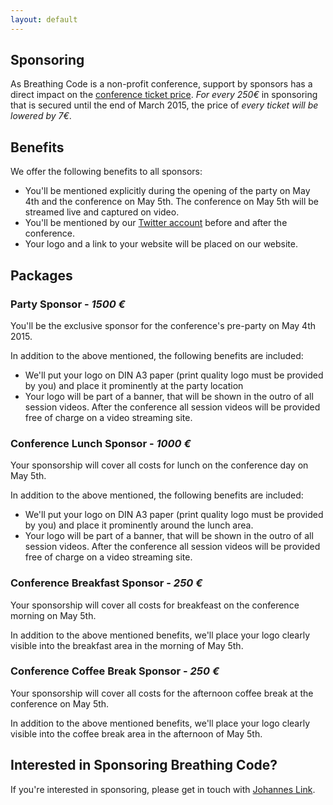 ```yaml
---
layout: default
---
```


## Sponsoring

As Breathing Code is a non-profit conference, support by sponsors has a direct
impact on the [conference ticket price](/register.html).
*For every 250€* in sponsoring that is secured until the end of March 2015, the
price of *every ticket will be lowered by 7€*.


## Benefits

We offer the following benefits to all sponsors:

* You'll be mentioned explicitly during the opening of the party on May 4th and
  the conference on May 5th. The conference on May 5th will be streamed live and
  captured on video.
* You'll be mentioned by our [Twitter account](https://twitter.com/breathing_code) before and after the conference.
* Your logo and a link to your website will be placed on our website.


## Packages

### Party Sponsor - *1500 €*

You'll be the exclusive sponsor for the conference's pre-party on
May 4th 2015.

In addition to the above mentioned, the following benefits are included:

* We'll put your logo on DIN A3 paper (print quality logo must be provided by
  you) and place it prominently at the party location
* Your logo will be part of a banner, that will be shown in the outro of all
  session videos. After the conference all session videos will be provided free
  of charge on a video streaming site.

### Conference Lunch Sponsor - *1000 €*

Your sponsorship will cover all costs for lunch on the conference day on May 5th.

In addition to the above mentioned, the following benefits are included:

* We'll put your logo on DIN A3 paper (print quality logo must be provided by
  you) and place it prominently around the lunch area.
* Your logo will be part of a banner, that will be shown in the outro of all
  session videos. After the conference all session videos will be provided free
  of charge on a video streaming site.


### Conference Breakfast Sponsor - *250 €*

Your sponsorship will cover all costs for breakfeast on the conference morning
on May 5th.

In addition to the above mentioned benefits, we'll place your logo clearly
visible into the breakfast area in the morning of May 5th.


### Conference Coffee Break Sponsor - *250 €*

Your sponsorship will cover all costs for the afternoon coffee break at the
conference on May 5th.

In addition to the above mentioned benefits, we'll place your logo clearly
visible into the coffee break area in the afternoon of May 5th.

## Interested in Sponsoring Breathing Code?

If you're interested in sponsoring, please get in touch with
[Johannes Link](/aboutus.html).
